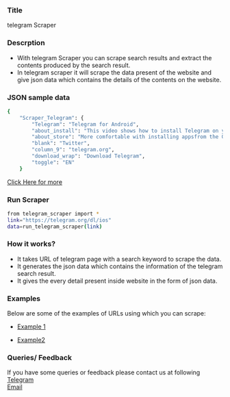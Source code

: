 ### Title

telegram Scraper

### Descrption

* With telegram Scraper you can scrape search results and extract the contents produced by the search result.
* In telegram scraper it will scrape the data present of the website and give json data which contains the details of the contents on the website.

### JSON sample data
```sh
{
    "Scraper_Telegram": {
        "Telegram": "Telegram for Android",
        "about_install": "This video shows how to install Telegram on your Android device. See this page for detailed steps on various versions of Android.",
        "about_store": "More comfortable with installing appsfrom the Google Play Store?Download Telegram from Google\u00a0Play",
        "blank": "Twitter",
        "column_9": "telegram.org",
        "download_wrap": "Download Telegram",
        "toggle": "EN"
    }
```

[Click Here for more](https://datakund-scraper.s3.amazonaws.com/datakund_4RF4VGCWG6PGHB6_json.json)

### Run Scraper
```sh
from telegram_scraper import *
link="https://telegram.org/dl/ios"
data=run_telegram_scraper(link)
```

### How it works?
* It takes URL of telegram page with a search keyword to scrape the data.
* It generates the json data which contains the information of the telegram search result.
* It gives the every detail present inside website in the form of json data.


### Examples
Below are some of the examples of URLs using which you can scrape:

* [Example 1](https://telegram.org/android)

* [Example2](https://telegram.org/dl/ios)


### Queries/ Feedback
If you have some queries or feedback please contact us at following    
[Telegram](https://t.me/datakund)  
[Email](abhishek@datakund.com)









